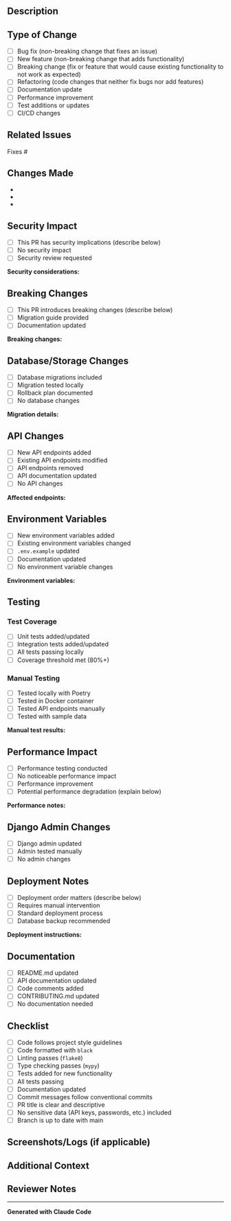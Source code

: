 ## Description

<!-- Provide a brief description of the changes in this PR -->

## Type of Change

<!-- Check all that apply -->

- [ ] Bug fix (non-breaking change that fixes an issue)
- [ ] New feature (non-breaking change that adds functionality)
- [ ] Breaking change (fix or feature that would cause existing functionality to not work as expected)
- [ ] Refactoring (code changes that neither fix bugs nor add features)
- [ ] Documentation update
- [ ] Performance improvement
- [ ] Test additions or updates
- [ ] CI/CD changes

## Related Issues

<!-- Link to related issues using "Fixes #123" or "Relates to #123" -->

Fixes #

## Changes Made

<!-- Provide a bulleted list of specific changes -->

-
-
-

## Security Impact

<!-- Describe any security implications of this change -->

- [ ] This PR has security implications (describe below)
- [ ] No security impact
- [ ] Security review requested

**Security considerations:**

## Breaking Changes

<!-- If this PR introduces breaking changes, describe them -->

- [ ] This PR introduces breaking changes (describe below)
- [ ] Migration guide provided
- [ ] Documentation updated

**Breaking changes:**

## Database/Storage Changes

<!-- Describe any database schema or storage changes -->

- [ ] Database migrations included
- [ ] Migration tested locally
- [ ] Rollback plan documented
- [ ] No database changes

**Migration details:**

## API Changes

<!-- For API changes, describe the endpoints affected -->

- [ ] New API endpoints added
- [ ] Existing API endpoints modified
- [ ] API endpoints removed
- [ ] API documentation updated
- [ ] No API changes

**Affected endpoints:**

## Environment Variables

<!-- List any new or changed environment variables -->

- [ ] New environment variables added
- [ ] Existing environment variables changed
- [ ] `.env.example` updated
- [ ] Documentation updated
- [ ] No environment variable changes

**Environment variables:**

## Testing

<!-- Describe the testing you've performed -->

### Test Coverage

- [ ] Unit tests added/updated
- [ ] Integration tests added/updated
- [ ] All tests passing locally
- [ ] Coverage threshold met (80%+)

### Manual Testing

<!-- Describe manual testing performed -->

- [ ] Tested locally with Poetry
- [ ] Tested in Docker container
- [ ] Tested API endpoints manually
- [ ] Tested with sample data

**Manual test results:**

## Performance Impact

<!-- Describe any performance implications -->

- [ ] Performance testing conducted
- [ ] No noticeable performance impact
- [ ] Performance improvement
- [ ] Potential performance degradation (explain below)

**Performance notes:**

## Django Admin Changes

<!-- If Django admin is affected -->

- [ ] Django admin updated
- [ ] Admin tested manually
- [ ] No admin changes

## Deployment Notes

<!-- Any special considerations for deployment -->

- [ ] Deployment order matters (describe below)
- [ ] Requires manual intervention
- [ ] Standard deployment process
- [ ] Database backup recommended

**Deployment instructions:**

## Documentation

<!-- Documentation updates -->

- [ ] README.md updated
- [ ] API documentation updated
- [ ] Code comments added
- [ ] CONTRIBUTING.md updated
- [ ] No documentation needed

## Checklist

<!-- Complete before requesting review -->

- [ ] Code follows project style guidelines
- [ ] Code formatted with `black`
- [ ] Linting passes (`flake8`)
- [ ] Type checking passes (`mypy`)
- [ ] Tests added for new functionality
- [ ] All tests passing
- [ ] Documentation updated
- [ ] Commit messages follow conventional commits
- [ ] PR title is clear and descriptive
- [ ] No sensitive data (API keys, passwords, etc.) included
- [ ] Branch is up to date with main

## Screenshots/Logs (if applicable)

<!-- Add screenshots, log output, or other visual aids -->

## Additional Context

<!-- Any other information reviewers should know -->

## Reviewer Notes

<!-- Specific areas you'd like reviewers to focus on -->

---

**Generated with Claude Code**
